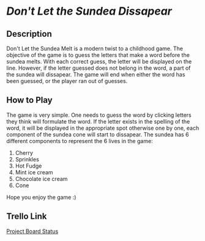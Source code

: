 # ***Don't Let the Sundea Dissapear*** 

## **Description**
Don't Let the Sundea Melt is a modern twist to a childhood game. The objective of the game is to guess the letters that make a word before the sundea melts. With each correct guess, the letter will be displayed on the line. However, if the letter guessed does not belong in the word, a part of the sundea will dissapear. The game will end when either the word has been guessed, or the player ran out of guesses. 

## **How to Play**
The game is very simple. One needs to guess the word by clicking letters they think will formulate the word. If the letter exists in the spelling of the word, it will be displayed in the appropriate spot otherwise one by one, each component of the sundea cone will start to dissapear. The sundea has 6 different components to represent the 6 lives in the game:
1. Cherry
2. Sprinkles
3. Hot Fudge
4. Mint ice cream
5. Chocolate ice cream
6. Cone

Hope you enjoy the game :)

## **Trello Link**
[Project Board Status](https://trello.com/invite/b/GFtXEEpk/2bfea331012bd5a3347f5aaa947b0b17/sundea-melts)
